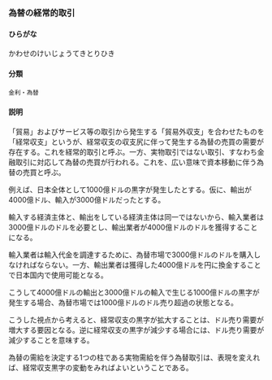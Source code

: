 <div style="display:none;">

## [あ行](securities-terms?id=あ行)
## [か行](securities-terms?id=か行)

</div>

### 為替の経常的取引

#### ひらがな

かわせのけいじょうてきとりひき

#### 分類

`金利・為替`

#### 説明

「貿易」およびサービス等の取引から発生する「貿易外収支」を合わせたものを「経常収支」というが、経常収支の収支尻に伴って発生する為替の売買の需要が存在する。これを経常的取引と呼ぶ。一方、実物取引ではない取引、すなわち金融取引に対応して為替の売買が行われる。これを、広い意味で資本移動に伴う為替の売買と呼ぶ。
 
例えば、日本全体として1000億ドルの黒字が発生したとする。仮に、輸出が4000億ドル、輸入が3000億ドルだったとする。
 
輸入する経済主体と、輸出をしている経済主体は同一ではないから、輸入業者は3000億ドルのドルを必要とし、輸出業者が4000億ドルのドルを獲得することになる。
輸入業者は輸入代金を調達するために、為替市場で3000億ドルのドルを購入しなければならない。一方、輸出業者は獲得した4000億ドルを円に換金することで日本国内で使用可能となる。
 
こうして4000億ドルの輸出と3000億ドルの輸入で生じる1000億ドルの黒字が発生する場合、為替市場では1000億ドルのドル売り超過の状態となる。
 
こうした視点から考えると、経常収支の黒字が拡大することは、ドル売り需要が増大する要因となる。逆に経常収支の黒字が減少する場合には、ドル売り需要が減少することを意味する。
 
為替の需給を決定する1つの柱である実物需給を伴う為替取引は、表現を変えれば、経常収支黒字の変動をみればよいということである。

<div style="display:none;">

## [さ行](securities-terms?id=さ行)
## [た行](securities-terms?id=た行)
## [な行](securities-terms?id=な行)
## [は行](securities-terms?id=は行)
## [ま行](securities-terms?id=ま行)
## [や行](securities-terms?id=や行)
## [ら行](securities-terms?id=ら行)
## [わ行](securities-terms?id=わ行)
## [英数字・記号](securities-terms?id=英数字・記号)

</div>

